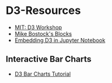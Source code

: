 # D3-Resources

* [MIT: D3 Workshop](http://duspviz.mit.edu/d3-workshop/mapping-data-with-d3/)
* [Mike Bostock's Blocks](https://bl.ocks.org/)
* [Embedding D3 in Jupyter Notebook](https://github.com/cmoscardi/embedded_d3_example/blob/master/Embedded_D3.ipynb)

## Interactive Bar Charts
* [D3 Bar Charts Tutorial](https://blog.risingstack.com/d3-js-tutorial-bar-charts-with-javascript/)
